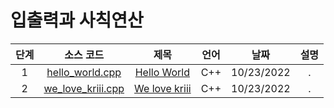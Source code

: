 # 입출력과 사칙연산
|단계|소스 코드|제목|언어|날짜|설명|
|:---:|:---:|:---:|:---:|:---:|:---:|
|1|[hello_world.cpp](./hello_world.cpp)|[Hello World](http://boj.kr/2557)|C++|10/23/2022|.|
|2|[we_love_kriii.cpp](./we_love_kriii.cpp)|[We love kriii](http://boj.kr/10718)|C++|10/23/2022|.|
